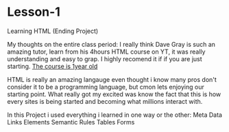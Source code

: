# Lesson-1
Learning HTML (Ending Project)

My thoughts on the entire class period:
I really think Dave Gray is such an amazing tutor, learn from his 4hours HTML course on YT, it was really understanding and easy to grap. I highly recomend it if if you are just starting. <a href="https://youtu.be/mJgBOIoGihA?si=0CMx6cqpDR8ESUtC">The course is 1year old</a>

HTML is really an amazing langauge even thought i know many pros don't consider it to be a programming language, but cmon lets enjoying our starting point. 
What really got my excited was know the fact that this is how every sites is being started and becoming what millions interact with.

In this Project i used everything i learned in one way or the other:
Meta Data
Links
Elements
Semantic Rules
Tables 
Forms

